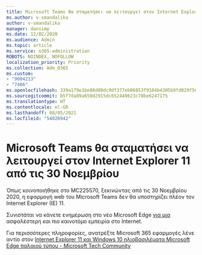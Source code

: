 ```yaml
---
title: Microsoft Teams θα σταματήσει να λειτουργεί στον Internet Explorer 11 από τις 30 Νοεμβρίου
ms.author: v-smandalika
author: v-smandalika
manager: dansimp
ms.date: 12/02/2020
ms.audience: Admin
ms.topic: article
ms.service: o365-administration
ROBOTS: NOINDEX, NOFOLLOW
localization_priority: Priority
ms.collection: Adm_O365
ms.custom:
- "9004213"
- "7406"
ms.openlocfilehash: 339a179e1be88d80dc9df377eb06853f9184b4305b9fd029f565ba54fd30e546
ms.sourcegitcommit: b5f7da89a650d2915dc652449623c78be6247175
ms.translationtype: HT
ms.contentlocale: el-GR
ms.lasthandoff: 08/05/2021
ms.locfileid: "54026942"
---
```

# <a name="microsoft-teams-will-stop-working-on-internet-explorer-11-from-nov-30th"></a>Microsoft Teams θα σταματήσει να λειτουργεί στον Internet Explorer 11 από τις 30 Νοεμβρίου

Όπως κοινοποιήθηκε στο MC225570, ξεκινώντας από τις 30 Νοεμβρίου 2020, η εφαρμογή web του Microsoft Teams δεν θα υποστηρίζει πλέον τον Internet Explorer (IE) 11. 

Συνιστάται να κάνετε ενημέρωση στο νέο Microsoft Edge [για μια](https://www.microsoft.com/edge) ασφαλέστερη και πιο καινοτόμο εμπειρία στο Internet. 

Για περισσότερες πληροφορίες, ανατρέξτε Microsoft 365 εφαρμογές λένε αντίο στον [Internet Explorer 11 και Windows 10 ηλιοβασιλέματα Microsoft Edge παλαιού τύπου - Microsoft Tech Community](https://techcommunity.microsoft.com/t5/microsoft-365-blog/microsoft-365-apps-say-farewell-to-internet-explorer-11-and/ba-p/1591666)


